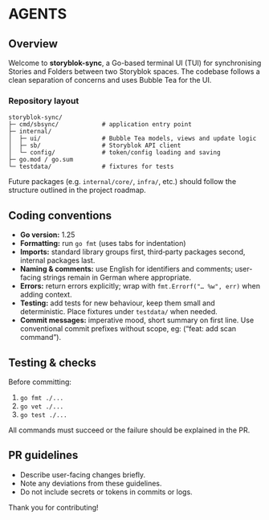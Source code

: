 # AGENTS

## Overview

Welcome to **storyblok-sync**, a Go-based terminal UI (TUI) for synchronising Stories and Folders between two Storyblok spaces. The codebase follows a clean separation of concerns and uses Bubble Tea for the UI.

### Repository layout

```
storyblok-sync/
├─ cmd/sbsync/            # application entry point
├─ internal/
│  ├─ ui/                 # Bubble Tea models, views and update logic
│  ├─ sb/                 # Storyblok API client
│  └─ config/             # token/config loading and saving
├─ go.mod / go.sum
└─ testdata/              # fixtures for tests
```

Future packages (e.g. `internal/core/`, `infra/`, etc.) should follow the structure outlined in the project roadmap.

## Coding conventions

- **Go version:** 1.25
- **Formatting:** run `go fmt` (uses tabs for indentation)
- **Imports:** standard library groups first, third‑party packages second, internal packages last.
- **Naming & comments:** use English for identifiers and comments; user-facing strings remain in German where appropriate.
- **Errors:** return errors explicitly; wrap with `fmt.Errorf("… %w", err)` when adding context.
- **Testing:** add tests for new behaviour, keep them small and deterministic. Place fixtures under `testdata/` when needed.
- **Commit messages:** imperative mood, short summary on first line. Use conventional commit prefixes without scope, eg: (“feat: add scan command”).

## Testing & checks

Before committing:

1. `go fmt ./...`
2. `go vet ./...`
3. `go test ./...`

All commands must succeed or the failure should be explained in the PR.

## PR guidelines

- Describe user-facing changes briefly.
- Note any deviations from these guidelines.
- Do not include secrets or tokens in commits or logs.

Thank you for contributing!
